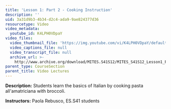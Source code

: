 ```yaml
---
title: 'Lesson 1: Part 2 - Cooking Instruction'
description: ''
uid: 3a31d9b3-4b34-d2c4-ada9-9ae824377d36
resourcetype: Video
video_metadata:
  youtube_id: K4LPH0VDpaY
video_files:
  video_thumbnail_file: 'https://img.youtube.com/vi/K4LPH0VDpaY/default.jpg'
  video_captions_file: null
  video_transcript_file: null
  archive_url: >-
    http://www.archive.org/download/MITES.S41S12/MITES_S41S12_Lesson1_Part2_300k.mp4
parent_type: CourseSection
parent_title: Video Lectures
---
```


**Description:** Students learn the basics of Italian by cooking pasta all'amatriciana with broccoli.

**Instructors:** Paola Rebusco, ES.S41 students
